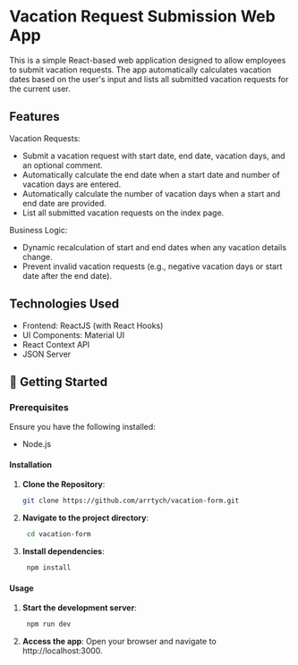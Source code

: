 # Vacation Request Submission Web App

This is a simple React-based web application designed to allow employees to submit vacation requests. The app automatically calculates vacation dates based on the user's input and lists all submitted vacation requests for the current user.

## Features

Vacation Requests:

- Submit a vacation request with start date, end date, vacation days, and an optional comment.
- Automatically calculate the end date when a start date and number of vacation days are entered.
- Automatically calculate the number of vacation days when a start and end date are provided.
- List all submitted vacation requests on the index page.

Business Logic:

- Dynamic recalculation of start and end dates when any vacation details change.
- Prevent invalid vacation requests (e.g., negative vacation days or start date after the end date).

## Technologies Used

- Frontend: ReactJS (with React Hooks)
- UI Components: Material UI
- React Context API
- JSON Server

## 🚀 Getting Started

### Prerequisites

Ensure you have the following installed:

- Node.js

#### Installation

1. **Clone the Repository**:

   ```bash
   git clone https://github.com/arrtych/vacation-form.git

   ```

2. **Navigate to the project directory**:
   ```bash
    cd vacation-form
   ```
3. **Install dependencies**:
   ```bash
    npm install
   ```

#### Usage

1. **Start the development server**:

   ```bash
    npm run dev
   ```

2. **Access the app**:
   Open your browser and navigate to http://localhost:3000.
